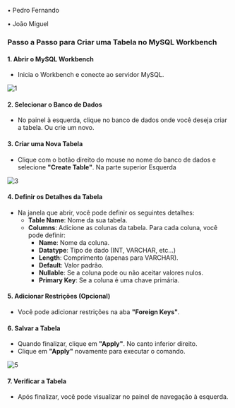   • Pedro Fernando

  • João Miguel


### Passo a Passo para Criar uma Tabela no MySQL Workbench

#### 1. Abrir o MySQL Workbench
- Inicia o Workbench e conecte ao servidor MySQL.

![1](https://github.com/user-attachments/assets/3db4f015-1dfb-4365-9f4b-1d02c281f830)

#### 2. Selecionar o Banco de Dados
- No painel à esquerda, clique no banco de dados onde você deseja criar a tabela. Ou crie um novo.

#### 3. Criar uma Nova Tabela
- Clique com o botão direito do mouse no nome do banco de dados e selecione **"Create Table"**. Na parte superior Esquerda

![3](https://github.com/user-attachments/assets/a2d21e01-d29c-47a8-8a35-6ce216e7534a)


#### 4. Definir os Detalhes da Tabela
- Na janela que abrir, você pode definir os seguintes detalhes:
  - **Table Name**: Nome da sua tabela.
  - **Columns**: Adicione as colunas da tabela. Para cada coluna, você pode definir:
    - **Name**: Nome da coluna.
    - **Datatype**: Tipo de dado (INT, VARCHAR, etc...)
    - **Length**: Comprimento (apenas para VARCHAR).
    - **Default**: Valor padrão.
    - **Nullable**: Se a coluna pode ou não aceitar valores nulos.
    - **Primary Key**: Se a coluna é uma chave primária.

#### 5. Adicionar Restrições (Opcional)
- Você pode adicionar restrições na aba **"Foreign Keys"**.

#### 6. Salvar a Tabela
- Quando finalizar, clique em **"Apply"**. No canto inferior direito.
- Clique em **"Apply"** novamente para executar o comando.

![5](https://github.com/user-attachments/assets/0cd26da3-4808-43c5-96c9-38daffd5a9ab)


#### 7. Verificar a Tabela
- Após finalizar, você pode visualizar no painel de navegação à esquerda.
